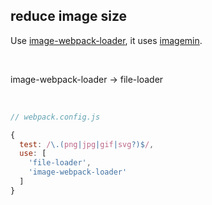 ## reduce image size

Use [image-webpack-loader](https://github.com/tcoopman/image-webpack-loader), it uses [imagemin](https://github.com/imagemin/imagemin).

<br>

image-webpack-loader -> file-loader

<br>

```js
// webpack.config.js

{
  test: /\.(png|jpg|gif|svg?)$/,
  use: [
    'file-loader',
    'image-webpack-loader'
  ]
}
```
